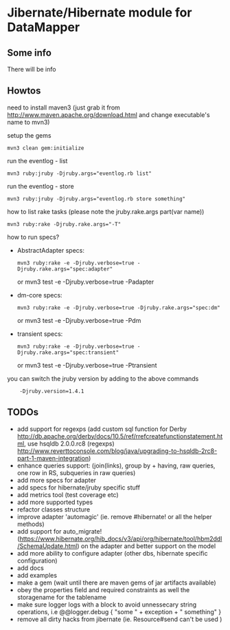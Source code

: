 Jibernate/Hibernate module for DataMapper
=========================================

Some info
---------

There will be info

Howtos
---------

need to install maven3 (just grab it from http://www.maven.apache.org/download.html and change executable's name to mvn3)

setup the gems

    mvn3 clean gem:initialize

run the eventlog - list

    mvn3 ruby:jruby -Djruby.args="eventlog.rb list"

run the eventlog - store

    mvn3 ruby:jruby -Djruby.args="eventlog.rb store something"

how to list rake tasks (please note the jruby.rake.args part(var name))

    mvn3 ruby:rake -Djruby.rake.args="-T"

how to run specs?

  * AbstractAdapter specs:

        mvn3 ruby:rake -e -Djruby.verbose=true -Djruby.rake.args="spec:adapter"
	or
        mvn3 test -e -Djruby.verbose=true -Padapter

  * dm-core specs:

        mvn3 ruby:rake -e -Djruby.verbose=true -Djruby.rake.args="spec:dm"
	or
        mvn3 test -e -Djruby.verbose=true -Pdm

  * transient specs:

        mvn3 ruby:rake -e -Djruby.verbose=true -Djruby.rake.args="spec:transient"
	or
        mvn3 test -e -Djruby.verbose=true -Ptransient

you can switch the jruby version by adding to the above commands

        -Djruby.version=1.4.1

TODOs
---------

- add support for regexps (add custom sql function for Derby http://db.apache.org/derby/docs/10.5/ref/rrefcreatefunctionstatement.html,
  use hsqldb 2.0.0.rc8 (regexps) http://www.reverttoconsole.com/blog/java/upgrading-to-hsqldb-2rc8-part-1-maven-integration)
- enhance queries support: (join(links), group by + having, raw queries, one row in RS, subqueries in raw queries)
- add more specs for adapter
- add specs for hibernate/jruby specific stuff
- add metrics tool (test coverage etc)
- add more supported types
- refactor classes structure
- improve adapter 'automagic' (ie. remove #hibernate! or all the helper methods)
- add support for auto_migrate! (https://www.hibernate.org/hib_docs/v3/api/org/hibernate/tool/hbm2ddl/SchemaUpdate.html) on the adapter and better support on the model
- add more ability to configure adapter (other dbs, hibernate specific configuration)
- add docs
- add examples
- make a gem (wait until there are maven gems of jar artifacts available)
- obey the properties field and required constraints as well the storagename for the tablename
- make sure logger logs with a block to avoid unnessecary string operations, i.e @@logger.debug { "some " + exception + " something" }
- remove all dirty hacks from jibernate (ie.  Resource#send can't be used )